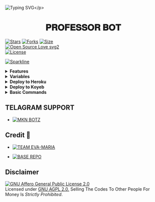 ![Typing SVG](https://readme-typing-svg.herokuapp.com/?lines=𝗧𝗛𝗜𝗦+𝗜𝗦+𝐏𝐑𝐎𝐅𝐄𝐒𝐒𝐎𝐑+𝐁𝐎𝐓!;𝗖𝗕𝗥𝗘𝗔𝗧𝗘𝗗+𝗕𝗬+𝗠𝗞𝗡+𝗕𝗢𝗧𝗭™;𝗔+𝗣𝗢𝗪𝗘𝗥𝗙𝗨𝗟𝗟+𝗧𝗚+𝗔𝗨𝗧𝗢𝗙𝗜𝗟𝗧𝗘𝗥+𝗕𝗢𝗧!)</p>
<p align="center">

<h1 align="center">
  <b> 𝐏𝐑𝐎𝐅𝐄𝐒𝐒𝐎𝐑 𝐁𝐎𝐓</b>
</h1>

[![Stars](https://img.shields.io/github/stars/MrMKN/PROFESSOR-BOT?style=flat-square&color=yellow)](https://github.com/MrMKN/PROFESSOR-BOT/stargazers)
[![Forks](https://img.shields.io/github/forks/MrMKN/PROFESSOR-BOT?style=flat-square&color=orange)](https://github.com/MrMKN/PROFESSOR-BOT/fork)
[![Size](https://img.shields.io/github/repo-size/MrMKN/PROFESSOR-BOT?style=flat-square&color=green)](https://github.com/MrMKN/PROFESSOR-BOT)   
[![Open Source Love svg2](https://badges.frapsoft.com/os/v2/open-source.svg?v=103)](https://github.com/MrMKN/PROFESSOR-BOT)   
[![License](https://img.shields.io/badge/License-AGPL-blue)](https://github.com/MrMKN/PROFESSOR-BOT/blob/main/LICENSE)

[![Sparkline](https://stars.medv.io/MrMKN/PROFESSOR-BOT.svg)](https://stars.medv.io/MrMKN/PROFESSOR-BOT)

<details>
<summary><b>Features</b></summary>

- [x] Auto Filter
- [x] Manual Filter
- [x] IMDB
- [x] Admin Commands
- [x] Broadcast
- [x] Index
- [x] IMDB Search
- [x] Inline Search
- [x] Random Pics
- [x] Ids And User Info
- [x] Stats, Users, Chats, Ban, Unban, Leave, Disable, Channel
- [x] Spelling Check Feature
- [x] Custom File Caption
- [x] Group Broadcast 
- [x] AutoFilter Auto Delete
- [x] Junk Group & Users Clearing On Database
- [x] Global Filter
- [x] Url Shortner In Autofilter
- [x] Custom Button Lock
- [x] Image Editor & Background Remover
- [x] Telegraph, Pin, Json, Password Generator
- [x] Ban, Mute, Unmute, Etc... Group Manager
- [x] Custom Welcome Message
- [x] Advanced Admin Panel
- [x] Photo Changing In All Buttons
- [x] Custom Start Message
- [x] Custom Button Alter Message
- [x] Advanced Status (Disk, Cpu, Ram, Uptime..) In Image Type
</details>

<details>
<summary><b>Variables</b></summary>
  
### Required Variables
* `BOT_TOKEN`: Create a bot using [@BotFather](https://telegram.dog/BotFather), and get the Telegram API token.
* `API_ID`: Get this value from [telegram.org](https://my.telegram.org/apps)
* `API_HASH`: Get this value from [telegram.org](https://my.telegram.org/apps)
* `CHANNELS`: Username or ID of channel or group. Separate multiple IDs by space
* `ADMINS`: Username or ID of Admin. Separate multiple Admins by space
* `DATABASE_URL`: [mongoDB](https://www.mongodb.com) URI. Get this value from [mongoDB](https://www.mongodb.com). For more help watch this [video](https://youtu.be/1G1XwEOnxxo)
* `DATABASE_NAME`: Name of the database in [mongoDB](https://www.mongodb.com). For more help watch this [video](https://youtu.be/1G1XwEOnxxo)
* `LOG_CHANNEL` : A channel to log the activities of bot. Make sure bot is an admin in the channel.
* `SUPPORT_CHAT` : Username of a Support Group / ADMIN. ( Should be username without @ and not ID
  
### Optional Variables
* `PICS`: Telegraph links of images to show in start message.( Multiple images can be used seperated by space )
* `USE_CAPTION_FILTER` : Whether bot should use captions to improve search results. (True False)
* `CUSTOM_FILE_CAPTION` : A custom file caption for your files. formatable with , file_name, file_caption, file_size, Read Readme.md for better understanding
* `CACHE_TIME` : The maximum amount of time in seconds that the result of the inline query may be cached on the server
* `IMDB` : Imdb, the view of information when making True/False
* `SINGLE_BUTTON` : choose b/w single or double buttons 
* `P_TTI_SHOW_OFF` : Customize Result Buttons to Callback or Url by (True = url / False = callback)
### Url Shortner Variable
* `SHORT_URL` : Url Of Shortner Site You Use
* `SHORT_API` : Api Key Of Shortner Which You Use
</details>

<details>
<summary><b>Deploy to Heroku</b></summary>

<a href="https://youtu.be/uv0WHxwHwfo"><img src="https://img.shields.io/badge/watch%20Heroku%20Tutorial-red.svg?logo=Youtube"></a>                

[![Deploy](https://www.herokucdn.com/deploy/button.svg)](https://heroku.com/deploy?template=https://github.com/Testhubu4/Professor-)
</details>

<details>
<summary><b>Deploy to Koyeb</b></summary>

[![Deploy to Koyeb](https://www.koyeb.com/static/images/deploy/button.svg)](https://app.koyeb.com/deploy?type=git&repository=github.com/MrMKN/PROFESSOR-BOT&env[WEBHOOK]=True&env[BOT_TOKEN]&env[API_ID]&env[API_HASH]&env[CHANNELS]&env[ADMINS]&env[PICS]&env[LOG_CHANNEL]&env[AUTH_CHANNEL]&env[MAX_RIST_BTNS]=10&env[CUSTOM_FILE_CAPTION]&env[DATABASE_URL]&env[DATABASE_NAME]=MknBotz&env[COLLECTION_NAME]=Telegram_files&env[SUPPORT_CHAT]&env[IMDB]=True&env[PM_IMDB]=True&env[IMDB_TEMPLATE]&env[IMDB_DELET_TIME]=900&env[SINGLE_BUTTON]=True&env[PMFILTER]=True&env[G_FILTER]=True&env[BUTTON_LOCK]=True&env[P_TTI_SHOW_OFF]=True&run_command=python%20bot.py&branch=main&name=mr-rofessor)              
</details>

<details>
<summary><b>Basic Commands</b></summary>

```
start - check bot alive
settings - get settings 
logs - to get the rescent errors
stats - to get status of files in db.
filter - add manual filters
filters - view filters
connect - connect to PM.
disconnect - disconnect from PM
connections - check all connections
del - delete a filter
delall - delete all filters
deleteall - delete all index(autofilter)
delete - delete a specific file from index.
info - get user info
id - get tg ids.
imdb - fetch info from imdb.
users - to get list of my users and ids.
chats - to get list of the my chats and ids 
leave  - to leave from a chat.
disable  -  do disable a chat.
enable - re-enable chat.
ban_user  - to ban a user.
unban_user  - to unban a user.
channel - to get list of total connected channels
broadcast - to broadcast a message to all Eva Maria users
```

</details>

## TELAGRAM SUPPORT 

* [![MKN BOTZ](https://img.shields.io/static/v1?label=MKN&message=BOTZ&color=critical)](https://t.me/mkn_bots_updates)

## Credit 💞

* [![TEAM EVA-MARIA](https://img.shields.io/static/v1?label=TEAM&message=EVA-MARIA&color=yellow)](https://t.me/TeamEvamaria)

* [![BASE REPO](https://img.shields.io/static/v1?label=BASE&message=REPO&color=green)](https://t.me/TeamEvamaria)


## Disclaimer
[![GNU Affero General Public License 2.0](https://www.gnu.org/graphics/agplv3-155x51.png)](https://www.gnu.org/licenses/agpl-3.0.en.html#header)    
Licensed under [GNU AGPL 2.0.](https://github.com/MrMKN/PROFESSOR-BOT/blob/main/LICENSE)
Selling The Codes To Other People For Money Is *Strictly Prohibited*.


